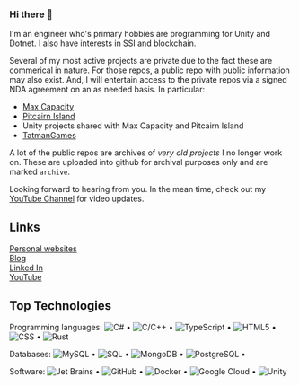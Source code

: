### Hi there 👋
I'm an engineer who's primary hobbies are programming for Unity and Dotnet.  I also have interests in SSI and blockchain.  

Several of my most active projects are private due to the fact these are commerical in nature.  For those repos, a public repo with public information may also exist.  And, I will entertain access to the private repos via a signed NDA agreement on an as needed basis. In particular:  
- [Max Capacity](https://github.com/tatmanblue/max-capacity.pub)
- [Pitcairn Island](https://github.com/tatmanblue/Pitcairn-Island.pub)
- Unity projects shared with Max Capacity and Pitcairn Island
- [TatmanGames](https://www.tatmangames.com/) 
  
A lot of the public repos are archives of *very old projects* I no longer work on.  These are uploaded into github for archival purposes only and are marked `archive`.  

Looking forward to hearing from you.   In the mean time, check out my [YouTube Channel](https://www.youtube.com/channel/UCmvNJdvUxgwUWeNh4nLNoiQ) for video updates.

## Links
[Personal websites](http://tatmanblue.com/)    
[Blog](http://blog.tatmanblue.com/)    
[Linked In](https://www.linkedin.com/in/mattraffel/)  
[YouTube](https://www.youtube.com/channel/UCmvNJdvUxgwUWeNh4nLNoiQ)  

## Top Technologies
Programming languages: ![C#](https://img.shields.io/badge/-C%23-333333?style=flat&logo=c-sharp) • 
![C/C++](https://img.shields.io/badge/-C++-333333?style=flat&logo=C%2B%2B&logoColor=00599C) • 
![TypeScript](https://img.shields.io/badge/-Typescript-333333?style=flat&logo=typescript) •
![HTML5](https://img.shields.io/badge/-HTML5-333333?style=flat&logo=HTML5) •
![CSS](https://img.shields.io/badge/-CSS-333333?style=flat&logo=CSS3&logoColor=1572B6) • 
![Rust](https://img.shields.io/badge/-rust-333333?style=flat&logo=rust)

Databases: ![MySQL](https://img.shields.io/badge/-MySQL-333333?style=flat&logo=mysql) •
![SQL](https://img.shields.io/badge/-SQLite-333333?style=flat&logo=sqlite) •
![MongoDB](https://img.shields.io/badge/-MongoDB-333333?style=flat&logo=mongodb) •
![PostgreSQL](https://img.shields.io/badge/-PostgreSQL-333333?style=flat&logo=postgresql) •

Software: ![Jet Brains](https://img.shields.io/badge/-jet%20brains%20rider-333333?style=flat&logo=jet%20brains%20rider) • 
![GitHub](https://img.shields.io/badge/-github-333333?style=flat&logo=github) • 
![Docker](https://img.shields.io/badge/-docker-333333?style=flat&logo=docker) • 
![Google Cloud](https://img.shields.io/badge/-google%20cloud-333333?style=flat&logo=google%20cloud) •
![Unity](https://img.shields.io/badge/-Unity-333333?style=flat&logo=unity) 


<!--
**tatmanblue/tatmanblue** is a ✨ _special_ ✨ repository because its `README.md` (this file) appears on your GitHub profile.

Here are some ideas to get you started:

- 🔭 I’m currently working on ...
- 🌱 I’m currently learning ...
- 👯 I’m looking to collaborate on ...
- 🤔 I’m looking for help with ...
- 💬 Ask me about ...
- 📫 How to reach me: ...
- 😄 Pronouns: ...
- ⚡ Fun fact: ...
-->
